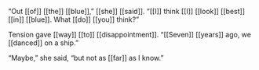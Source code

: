 “Out [[of]] [[the]] [[blue]],” [[she]] [[said]]. “[[I]] think [[I]] [[look]] [[best]] [[in]] [[blue]]. What [[do]] [[you]] think?”

Tension gave [[way]] [[to]] [[disappointment]]. “[[Seven]] [[years]] ago, we [[danced]] on a ship.”

“Maybe,” she said, “but not as [[far]] as I know.”